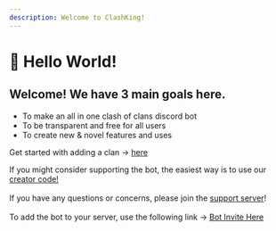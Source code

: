 ```yaml
---
description: Welcome to ClashKing!
---
```


# 👋 Hello World!

## Welcome! We have 3 main goals here.

* To make an all in one clash of clans discord bot
* To be transparent and free for all users
* To create new & novel features and uses&#x20;

Get started with adding a clan -> [here](clan-setups/adding-a-clan.md)

If you might consider supporting the bot, the easiest way is to use our [creator code!](https://link.clashofclans.com/en?action=SupportCreator\&id=clashking)\
\
If you have any questions or concerns, please join the [support server](https://discord.gg/clashking)!\
\
To add the bot to your server, use the following link -> [Bot Invite Here](https://discord.com/api/oauth2/authorize?client\_id=824653933347209227\&permissions=8\&scope=bot%20applications.commands)

###
